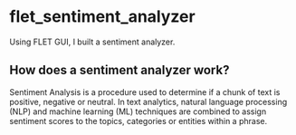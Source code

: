 # flet_sentiment_analyzer
Using FLET GUI, I built a sentiment analyzer.

## How does a sentiment analyzer work?
Sentiment Analysis is a procedure used to determine if a chunk of text is positive, negative or neutral. In text analytics, natural language processing (NLP) and machine learning (ML) techniques are combined to assign sentiment scores to the topics, categories or entities within a phrase.

